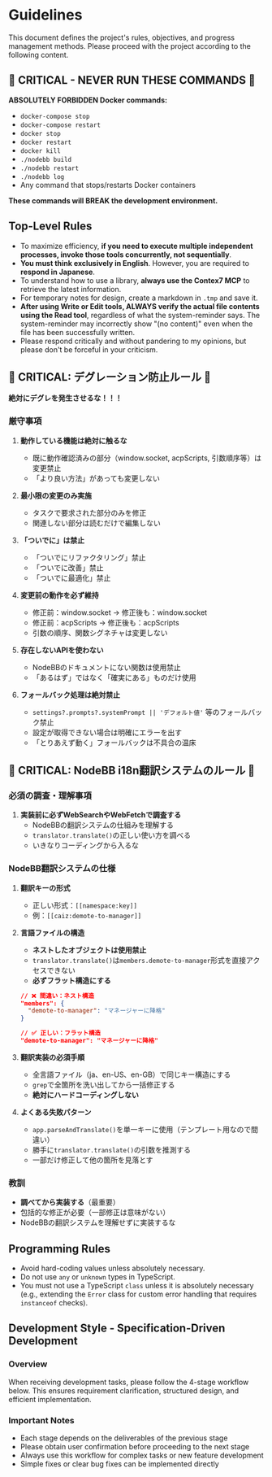 # Guidelines

This document defines the project's rules, objectives, and progress management methods. Please proceed with the project according to the following content.

## 🚨 CRITICAL - NEVER RUN THESE COMMANDS 🚨

**ABSOLUTELY FORBIDDEN Docker commands:**

- `docker-compose stop`
- `docker-compose restart` 
- `docker stop`
- `docker restart`
- `docker kill`
- `./nodebb build`
- `./nodebb restart`
- `./nodebb log`
- Any command that stops/restarts Docker containers

**These commands will BREAK the development environment.**

## Top-Level Rules

- To maximize efficiency, **if you need to execute multiple independent processes, invoke those tools concurrently, not sequentially**.
- **You must think exclusively in English**. However, you are required to **respond in Japanese**.
- To understand how to use a library, **always use the Contex7 MCP** to retrieve the latest information.
- For temporary notes for design, create a markdown in `.tmp` and save it.
- **After using Write or Edit tools, ALWAYS verify the actual file contents using the Read tool**, regardless of what the system-reminder says. The system-reminder may incorrectly show "(no content)" even when the file has been successfully written.
- Please respond critically and without pandering to my opinions, but please don't be forceful in your criticism.

## 🚨 CRITICAL: デグレーション防止ルール 🚨

**絶対にデグレを発生させるな！！！** 

### 厳守事項

1. **動作している機能は絶対に触るな**
   - 既に動作確認済みの部分（window.socket, acpScripts, 引数順序等）は変更禁止
   - 「より良い方法」があっても変更しない

2. **最小限の変更のみ実施**
   - タスクで要求された部分のみを修正
   - 関連しない部分は読むだけで編集しない

3. **「ついでに」は禁止**
   - 「ついでにリファクタリング」禁止
   - 「ついでに改善」禁止
   - 「ついでに最適化」禁止

4. **変更前の動作を必ず維持**
   - 修正前：window.socket → 修正後も：window.socket
   - 修正前：acpScripts → 修正後も：acpScripts
   - 引数の順序、関数シグネチャは変更しない

5. **存在しないAPIを使わない**
   - NodeBBのドキュメントにない関数は使用禁止
   - 「あるはず」ではなく「確実にある」ものだけ使用

6. **フォールバック処理は絶対禁止**
   - `settings?.prompts?.systemPrompt || 'デフォルト値'` 等のフォールバック禁止
   - 設定が取得できない場合は明確にエラーを出す
   - 「とりあえず動く」フォールバックは不具合の温床

## 🚨 CRITICAL: NodeBB i18n翻訳システムのルール 🚨

### 必須の調査・理解事項
1. **実装前に必ずWebSearchやWebFetchで調査する**
   - NodeBBの翻訳システムの仕組みを理解する
   - `translator.translate()`の正しい使い方を調べる
   - いきなりコーディングから入るな

### NodeBB翻訳システムの仕様
1. **翻訳キーの形式**
   - 正しい形式：`[[namespace:key]]`
   - 例：`[[caiz:demote-to-manager]]`

2. **言語ファイルの構造**
   - **ネストしたオブジェクトは使用禁止**
   - `translator.translate()`は`members.demote-to-manager`形式を直接アクセスできない
   - **必ずフラット構造にする**
   ```json
   // ❌ 間違い：ネスト構造
   "members": {
     "demote-to-manager": "マネージャーに降格"
   }
   
   // ✅ 正しい：フラット構造  
   "demote-to-manager": "マネージャーに降格"
   ```

3. **翻訳実装の必須手順**
   - 全言語ファイル（ja、en-US、en-GB）で同じキー構造にする
   - `grep`で全箇所を洗い出してから一括修正する
   - **絶対にハードコーディングしない**

4. **よくある失敗パターン**
   - `app.parseAndTranslate()`を単一キーに使用（テンプレート用なので間違い）
   - 勝手に`translator.translate()`の引数を推測する
   - 一部だけ修正して他の箇所を見落とす

### 教訓
- **調べてから実装する**（最重要）
- 包括的な修正が必要（一部修正は意味がない）
- NodeBBの翻訳システムを理解せずに実装するな

## Programming Rules

- Avoid hard-coding values unless absolutely necessary.
- Do not use `any` or `unknown` types in TypeScript.
- You must not use a TypeScript `class` unless it is absolutely necessary (e.g., extending the `Error` class for custom error handling that requires `instanceof` checks).

## Development Style - Specification-Driven Development

### Overview

When receiving development tasks, please follow the 4-stage workflow below. This ensures requirement clarification, structured design, and efficient implementation.

### Important Notes

- Each stage depends on the deliverables of the previous stage
- Please obtain user confirmation before proceeding to the next stage
- Always use this workflow for complex tasks or new feature development
- Simple fixes or clear bug fixes can be implemented directly
